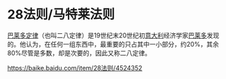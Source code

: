 # 28法则/马特莱法则

[巴莱多定律](https://baike.baidu.com/item/巴莱多定律/9390071 "巴莱多定律")（也叫二八定律）是19世纪末20世纪初[意大利](https://baike.baidu.com/item/意大利/148336 "意大利")经济学家[巴莱多](https://baike.baidu.com/item/巴莱多/16827691 "巴莱多")发现的。他认为，在任何一组东西中，最重要的只占其中一小部分，约20%，其余80%尽管是多数，却是次要的，因此又称二八定律。

<https://baike.baidu.com/item/28法则/4524352>
